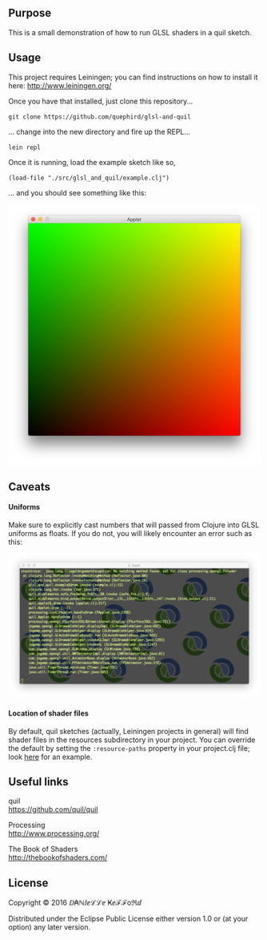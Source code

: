 ## Purpose

This is a small demonstration of how to run GLSL shaders in a quil sketch.

## Usage

This project requires Leiningen; you can find instructions on how to install it here: http://www.leiningen.org/

Once you have that installed, just clone this repository...

    git clone https://github.com/quephird/glsl-and-quil

... change into the new directory and fire up the REPL...

    lein repl

Once it is running, load the example sketch like so,

    (load-file "./src/glsl_and_quil/example.clj")

... and you should see something like this:

![](screenshot.png)

## Caveats

#### Uniforms

Make sure to explicitly cast numbers that will passed from Clojure into GLSL uniforms as floats. If you do not, you will likely encounter an error such as this:

![](error.png)

#### Location of shader files

By default, quil sketches (actually, Leiningen projects in general) will find shader files in the resources subdirectory in your project. You can override the default by setting the `:resource-paths` property in your project.clj file; look [here](https://github.com/technomancy/leiningen/blob/master/sample.project.clj) for an example.

## Useful links

quil  
https://github.com/quil/quil  

Processing  
http://www.processing.org/

The Book of Shaders  
http://thebookofshaders.com/


## License

Copyright © 2016 ⅅ₳ℕⅈⅇℒℒⅇ Ҝⅇℱℱoℜⅆ

Distributed under the Eclipse Public License either version 1.0 or (at your option) any later version.
